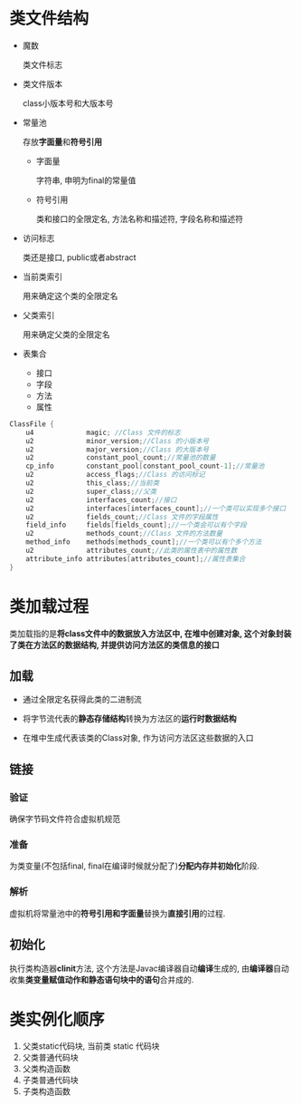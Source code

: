# 类文件结构

- 魔数

  类文件标志

- 类文件版本

  class小版本号和大版本号

- 常量池

  存放**字面量**和**符号引用**

  - 字面量

    字符串, 申明为final的常量值

  - 符号引用

    类和接口的全限定名, 方法名称和描述符, 字段名称和描述符

- 访问标志

  类还是接口, public或者abstract

- 当前类索引

  用来确定这个类的全限定名

- 父类索引

  用来确定父类的全限定名

- 表集合

  - 接口
  - 字段
  - 方法
  - 属性

```Java
ClassFile {
    u4             magic; //Class 文件的标志
    u2             minor_version;//Class 的小版本号
    u2             major_version;//Class 的大版本号
    u2             constant_pool_count;//常量池的数量
    cp_info        constant_pool[constant_pool_count-1];//常量池
    u2             access_flags;//Class 的访问标记
    u2             this_class;//当前类
    u2             super_class;//父类
    u2             interfaces_count;//接口
    u2             interfaces[interfaces_count];//一个类可以实现多个接口
    u2             fields_count;//Class 文件的字段属性
    field_info     fields[fields_count];//一个类会可以有个字段
    u2             methods_count;//Class 文件的方法数量
    method_info    methods[methods_count];//一个类可以有个多个方法
    u2             attributes_count;//此类的属性表中的属性数
    attribute_info attributes[attributes_count];//属性表集合
}
```

# 类加载过程

类加载指的是**将class文件中的数据放入方法区中, 在堆中创建对象, 这个对象封装了类在方法区的数据结构, 并提供访问方法区的类信息的接口**

## 加载

- 通过全限定名获得此类的二进制流

- 将字节流代表的**静态存储结构**转换为方法区的**运行时数据结构**
- 在堆中生成代表该类的Class对象, 作为访问方法区这些数据的入口

## 链接

### 验证

确保字节码文件符合虚拟机规范

### 准备

为类变量(不包括final, final在编译时候就分配了)**分配内存并初始化**阶段.

### 解析

虚拟机将常量池中的**符号引用和字面量**替换为**直接引用**的过程.

## 初始化

执行类构造器**clinit**方法, 这个方法是Javac编译器自动**编译**生成的, 由**编译器**自动收集**类变量赋值动作和静态语句块中的语句**合并成的. 

# 类实例化顺序

1. 父类static代码块, 当前类 static 代码块
2. 父类普通代码块
3. 父类构造函数
4. 子类普通代码块
5. 子类构造函数
